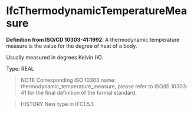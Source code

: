 # IfcThermodynamicTemperatureMeasure

**Definition from ISO/CD 10303-41:1992**: A thermodynamic temperature measure is the value for the degree of heat of a body.
<!-- end of short definition -->


Usually measured in degrees Kelvin (K).

Type: REAL

> NOTE Corresponding ISO 10303 name: thermodynamic_temperature_measure, please refer to ISO/IS 10303-41 for the final definition of the formal standard.

> HISTORY New type in IFC1.5.1.
